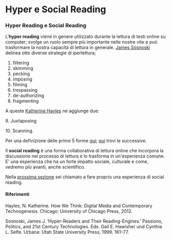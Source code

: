 # Hyper e Social Reading

### Hyper Reading e Social Reading

L'**hyper reading** viene in genere utilizzato durante la lettura di testi online su computer;  svolge un ruolo sempre più importante nelle nostre vite e può trasformare la nostra capacità di lettura in generale. [James Sosnoski](https://www.academia.edu/12231219/Hyper\_Readers\_and\_their\_Reading\_Engines) delinea otto diverse strategie di iperlettura;

1. &#x20;filtering
2. skimming
3. pecking
4. imposing
5. filming
6. trespassing
7. de-authorizing
8. fragmenting

A queste [Katherine Hayles](https://dms484.files.wordpress.com/2017/01/hayles-how-we-think.pdf) ne aggiunge due:

&#x20; 9\. Juxtaposing

&#x20;10\. Scanning.

Per una definizione delle prime 5 forme [qui](https://www.futurelearn.com/info/courses/reading-digital/0/steps/16829); [ qui](https://tales.nmc.unibas.ch/de/literature-in-the-digital-age-11/hyper-reading-social-reading-33/what-are-the-strategies-of-hyper-reading-part-ii-170) trovi le successive.

Il **social reading** è una forma collaborativa di lettura online che incorpora la discussione nel processo di lettura e lo trasforma in un'esperienza comune. E' una esperienza che ha un forte impatto sociale, culturale  e come, vedremo più avanti, anche scientifico.&#x20;

Nella [prossima sezione](esercizio.md) sei chiamato a fare proprio una esperienza di social reading.

#### Riferimenti <a href="#references" id="references"></a>

Hayles, N. Katherine. How We Think: Digital Media and Contemporary Technogenesis. Chicago: University of Chicago Press, 2012.

Sosnoski, James J. ‘Hyper-Readers and Their Reading-Engines.’ Passions, Politics, and 21st Century Technologies. Eds. Gail E. Hawisher und Cynthia L. Selfe. Urbana: Utah State University Press, 1999. 161–77.
